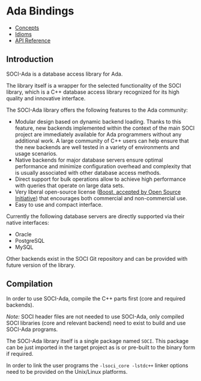 # Ada Bindings

* [Concepts](concepts.md)
* [Idioms](idioms.md)
* [API Reference](reference.md)

## Introduction

SOCI-Ada is a database access library for Ada.

The library itself is a wrapper for the selected functionality of the SOCI library, which is a C++ database access library recognized for its high quality and innovative interface.

The SOCI-Ada library offers the following features to the Ada community:

* Modular design based on dynamic backend loading. Thanks to this feature, new backends implemented within the context of the main SOCI project are immediately available for Ada programmers without any additional work. A large community of C++ users can help ensure that the new backends are well tested in a variety of environments and usage scenarios.
* Native backends for major database servers ensure optimal performance and minimize configuration overhead and complexity that is usually associated with other database access methods.
* Direct support for bulk operations allow to achieve high performance with queries that operate on large data sets.
* Very liberal open-source license ([Boost, accepted by Open Source Initiative](http://www.opensource.org/licenses/bsl1.0.html)) that encourages both commercial and non-commercial use.
* Easy to use and compact interface.

Currently the following database servers are directly supported via their native interfaces:

* Oracle
* PostgreSQL
* MySQL

Other backends exist in the SOCI Git repository and can be provided with future version of the library.

## Compilation

In order to use SOCI-Ada, compile the C++ parts first (core and required backends).

*Note:* SOCI header files are not needed to use SOCI-Ada, only compiled SOCI libraries (core and relevant backend) need to exist to build and use SOCI-Ada programs.

The SOCI-Ada library itself is a single package named `SOCI`. This package can be just imported in the target project as is or pre-built to the binary form if required.

In order to link the user programs the `-lsoci_core -lstdc++` linker options need to be provided on the Unix/Linux platforms.
